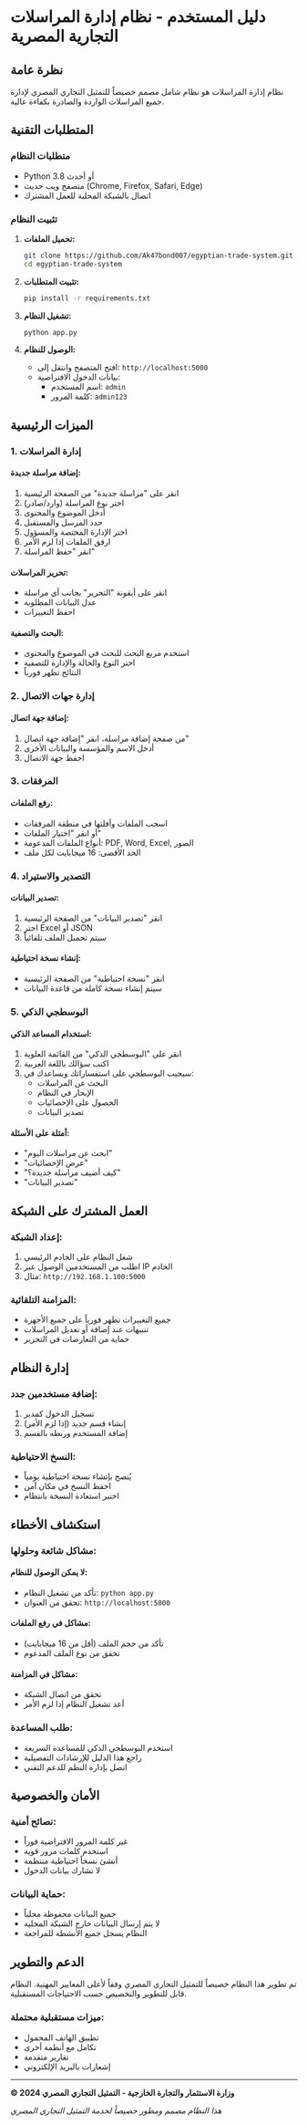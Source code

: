 # دليل المستخدم - نظام إدارة المراسلات التجارية المصرية

## نظرة عامة

نظام إدارة المراسلات هو نظام شامل مصمم خصيصاً للتمثيل التجاري المصري لإدارة جميع المراسلات الواردة والصادرة بكفاءة عالية.

## المتطلبات التقنية

### متطلبات النظام
- Python 3.8 أو أحدث
- متصفح ويب حديث (Chrome, Firefox, Safari, Edge)
- اتصال بالشبكة المحلية للعمل المشترك

### تثبيت النظام

1. **تحميل الملفات:**
   ```bash
   git clone https://github.com/Ak47bond007/egyptian-trade-system.git
   cd egyptian-trade-system
   ```

2. **تثبيت المتطلبات:**
   ```bash
   pip install -r requirements.txt
   ```

3. **تشغيل النظام:**
   ```bash
   python app.py
   ```

4. **الوصول للنظام:**
   - افتح المتصفح وانتقل إلى: `http://localhost:5000`
   - بيانات الدخول الافتراضية:
     - اسم المستخدم: `admin`
     - كلمة المرور: `admin123`

## الميزات الرئيسية

### 1. إدارة المراسلات

#### إضافة مراسلة جديدة:
1. انقر على "مراسلة جديدة" من الصفحة الرئيسية
2. اختر نوع المراسلة (وارد/صادر)
3. أدخل الموضوع والمحتوى
4. حدد المرسل والمستقبل
5. اختر الإدارة المختصة والمسؤول
6. ارفق الملفات إذا لزم الأمر
7. انقر "حفظ المراسلة"

#### تحرير المراسلات:
- انقر على أيقونة "التحرير" بجانب أي مراسلة
- عدل البيانات المطلوبة
- احفظ التغييرات

#### البحث والتصفية:
- استخدم مربع البحث للبحث في الموضوع والمحتوى
- اختر النوع والحالة والإدارة للتصفية
- النتائج تظهر فورياً

### 2. إدارة جهات الاتصال

#### إضافة جهة اتصال:
1. من صفحة إضافة مراسلة، انقر "إضافة جهة اتصال"
2. أدخل الاسم والمؤسسة والبيانات الأخرى
3. احفظ جهة الاتصال

### 3. المرفقات

#### رفع الملفات:
- اسحب الملفات وأفلتها في منطقة المرفقات
- أو انقر "اختيار الملفات"
- أنواع الملفات المدعومة: PDF, Word, Excel, الصور
- الحد الأقصى: 16 ميجابايت لكل ملف

### 4. التصدير والاستيراد

#### تصدير البيانات:
1. انقر "تصدير البيانات" من الصفحة الرئيسية
2. اختر Excel أو JSON
3. سيتم تحميل الملف تلقائياً

#### إنشاء نسخة احتياطية:
- انقر "نسخة احتياطية" من الصفحة الرئيسية
- سيتم إنشاء نسخة كاملة من قاعدة البيانات

### 5. البوسطجي الذكي

#### استخدام المساعد الذكي:
1. انقر على "البوسطجي الذكي" من القائمة العلوية
2. اكتب سؤالك باللغة العربية
3. سيجيب البوسطجي على استفساراتك ويساعدك في:
   - البحث عن المراسلات
   - الإبحار في النظام
   - الحصول على الإحصائيات
   - تصدير البيانات

#### أمثلة على الأسئلة:
- "ابحث عن مراسلات اليوم"
- "عرض الإحصائيات"
- "كيف أضيف مراسلة جديدة؟"
- "تصدير البيانات"

## العمل المشترك على الشبكة

### إعداد الشبكة:
1. شغل النظام على الخادم الرئيسي
2. اطلب من المستخدمين الوصول عبر IP الخادم
3. مثال: `http://192.168.1.100:5000`

### المزامنة التلقائية:
- جميع التغييرات تظهر فورياً على جميع الأجهزة
- تنبيهات عند إضافة أو تعديل المراسلات
- حماية من التعارضات في التحرير

## إدارة النظام

### إضافة مستخدمين جدد:
1. تسجيل الدخول كمدير
2. إنشاء قسم جديد (إذا لزم الأمر)
3. إضافة المستخدم وربطه بالقسم

### النسخ الاحتياطية:
- يُنصح بإنشاء نسخة احتياطية يومياً
- احفظ النسخ في مكان آمن
- اختبر استعادة النسخة بانتظام

## استكشاف الأخطاء

### مشاكل شائعة وحلولها:

#### لا يمكن الوصول للنظام:
- تأكد من تشغيل النظام: `python app.py`
- تحقق من العنوان: `http://localhost:5000`

#### مشاكل في رفع الملفات:
- تأكد من حجم الملف (أقل من 16 ميجابايت)
- تحقق من نوع الملف المدعوم

#### مشاكل في المزامنة:
- تحقق من اتصال الشبكة
- أعد تشغيل النظام إذا لزم الأمر

### طلب المساعدة:
- استخدم البوسطجي الذكي للمساعدة السريعة
- راجع هذا الدليل للإرشادات التفصيلية
- اتصل بإدارة النظم للدعم التقني

## الأمان والخصوصية

### نصائح أمنية:
- غير كلمة المرور الافتراضية فوراً
- استخدم كلمات مرور قوية
- أنشئ نسخاً احتياطية منتظمة
- لا تشارك بيانات الدخول

### حماية البيانات:
- جميع البيانات محفوظة محلياً
- لا يتم إرسال البيانات خارج الشبكة المحلية
- النظام يسجل جميع الأنشطة للمراجعة

## الدعم والتطوير

تم تطوير هذا النظام خصيصاً للتمثيل التجاري المصري وفقاً لأعلى المعايير المهنية. النظام قابل للتطوير والتخصيص حسب الاحتياجات المستقبلية.

### ميزات مستقبلية محتملة:
- تطبيق الهاتف المحمول
- تكامل مع أنظمة أخرى
- تقارير متقدمة
- إشعارات بالبريد الإلكتروني

---

**© 2024 وزارة الاستثمار والتجارة الخارجية - التمثيل التجاري المصري**

*هذا النظام مصمم ومطور خصيصاً لخدمة التمثيل التجاري المصري*